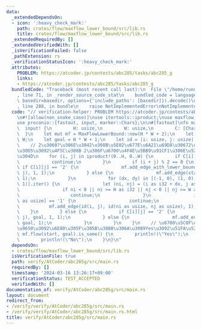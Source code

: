 ```yaml
---
data:
  _extendedDependsOn:
  - icon: ':heavy_check_mark:'
    path: crates/flow/maxflow_lower_bound/src/lib.rs
    title: crates/flow/maxflow_lower_bound/src/lib.rs
  _extendedRequiredBy: []
  _extendedVerifiedWith: []
  _isVerificationFailed: false
  _pathExtension: rs
  _verificationStatusIcon: ':heavy_check_mark:'
  attributes:
    PROBLEM: https://atcoder.jp/contests/abc285/tasks/abc285_g
    links:
    - https://atcoder.jp/contests/abc285/tasks/abc285_g
  bundledCode: "Traceback (most recent call last):\n  File \"/home/runner/.local/lib/python3.10/site-packages/onlinejudge_verify/documentation/build.py\"\
    , line 71, in _render_source_code_stat\n    bundled_code = language.bundle(stat.path,\
    \ basedir=basedir, options={'include_paths': [basedir]}).decode()\n  File \"/home/runner/.local/lib/python3.10/site-packages/onlinejudge_verify/languages/rust.py\"\
    , line 288, in bundle\n    raise NotImplementedError\nNotImplementedError\n"
  code: "// verification-helper: PROBLEM https://atcoder.jp/contests/abc285/tasks/abc285_g\n\
    \n#![allow(non_snake_case)]\nuse itertools::iproduct;\nuse maxflow_lower_bound::MaxFlowLowerBound;\n\
    use proconio::{fastout, input, marker::Chars};\n\n#[fastout]\nfn main() {\n  \
    \  input! {\n        H: usize,\n        W: usize,\n        C: [Chars; H],\n  \
    \  }\n    let mut mf = MaxFlowLowerBound::new(H * W + 2);\n    let start = H *\
    \ W;\n    let goal = H * W + 1;\n    let id = |i: usize, j: usize| i * W + j;\n\
    \    // 2\u3068?\u306E\u3042\u308B\u5E02\u677E\u6A21\u69D8\u30672\u90E8\u30B0\u30E9\
    \u30D5\u3092\u4F5C\u308B 2\u306F\u6700\u4F4E\u5BB9\u91CF1\u306E\u5236\u7D04\u4ED8\
    \u304D\n    for (i, j) in iproduct!(0..H, 0..W) {\n        if C[i][j] == '1' {\n\
    \            continue;\n        }\n        if (i + j) % 2 == 0 {\n           \
    \ if C[i][j] == '2' {\n                mf.add_edge_with_lower_bound(start, id(i,\
    \ j), 1, 1);\n            } else {\n                mf.add_edge(start, id(i, j),\
    \ 1);\n            }\n            for (dx, dy) in [(-1, 0), (1, 0), (0, -1), (0,\
    \ 1)].iter() {\n                let (ni, nj) = (i as i32 + dx, j as i32 + dy);\n\
    \                if ni < 0 || ni >= H as i32 || nj < 0 || nj >= W as i32 {\n \
    \                   continue;\n                }\n                if C[ni as usize][nj\
    \ as usize] == '1' {\n                    continue;\n                }\n     \
    \           mf.add_edge(id(i, j), id(ni as usize, nj as usize), 1);\n        \
    \    }\n        } else {\n            if C[i][j] == '2' {\n                mf.add_edge_with_lower_bound(id(i,\
    \ j), goal, 1, 1);\n            } else {\n                mf.add_edge(id(i, j),\
    \ goal, 1);\n            }\n        }\n    }\n    // \u6700\u5C0F\u6D41\u91CF\u5236\
    \u9650\u3092\u6E80\u305F\u305B\u308B\u306A\u3089Yes\u3092\u51FA\u529B\n    if\
    \ mf.flow(start, goal).is_some() {\n        println!(\"Yes\");\n    } else {\n\
    \        println!(\"No\");\n    }\n}\n"
  dependsOn:
  - crates/flow/maxflow_lower_bound/src/lib.rs
  isVerificationFile: true
  path: verify/AtCoder/abc285g/src/main.rs
  requiredBy: []
  timestamp: '2024-03-16 13:26:17+09:00'
  verificationStatus: TEST_ACCEPTED
  verifiedWith: []
documentation_of: verify/AtCoder/abc285g/src/main.rs
layout: document
redirect_from:
- /verify/verify/AtCoder/abc285g/src/main.rs
- /verify/verify/AtCoder/abc285g/src/main.rs.html
title: verify/AtCoder/abc285g/src/main.rs
---
```

